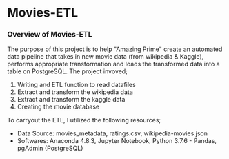 # Movies-ETL

### Overview of Movies-ETL

The purpose of this project is to help "Amazing Prime" create an automated data pipeline that takes in new movie data (from wikipedia & Kaggle), performs appropriate transformation and loads the transformed data into a table on PostgreSQL. The project invoved;

  1. Writing and ETL function to read datafiles
  2. Extract and transform the wikipedia data
  3. Extract and transform the kaggle data
  4. Creating the movie database

To carryout the ETL, I utilized the following resources;

  - Data Source: movies_metadata, ratings.csv, wikipedia-movies.json
  - Softwares: Anaconda 4.8.3, Jupyter Notebook, Python 3.7.6 - Pandas, pgAdmin (PostgreSQL)